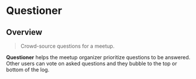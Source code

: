 # Questioner

## Overview

> Crowd-source questions for a meetup.

**Questioner** helps the meetup organizer prioritize
questions to be answered. Other users can vote on asked questions and they bubble to the top or
bottom of the log.
